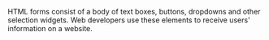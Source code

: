 HTML forms consist of a body of text boxes, buttons, dropdowns and other selection widgets. Web developers use these elements to receive users' information on a website.
